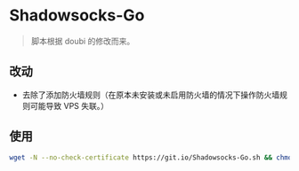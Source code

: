 # Shadowsocks-Go
> 脚本根据 doubi 的修改而来。

## 改动
- 去除了添加防火墙规则（在原本未安装或未启用防火墙的情况下操作防火墙规则可能导致 VPS 失联。）

## 使用
```bash
wget -N --no-check-certificate https://git.io/Shadowsocks-Go.sh && chmod +x Shadowsocks-Go.sh && ./Shadowsocks-Go.sh
```
